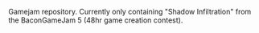 Gamejam repository. Currently only containing "Shadow Infiltration" from the BaconGameJam 5 (48hr game creation contest).
